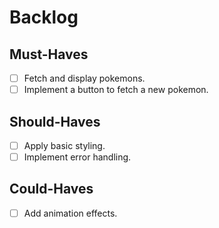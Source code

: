 # Backlog

## Must-Haves

- [ ] Fetch and display pokemons.
- [ ] Implement a button to fetch a new pokemon.

## Should-Haves

- [ ] Apply basic styling.
- [ ] Implement error handling.

## Could-Haves

- [ ] Add animation effects.

